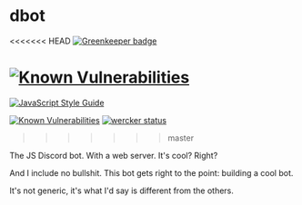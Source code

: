 # dbot

<<<<<<< HEAD
[![Greenkeeper badge](https://badges.greenkeeper.io/xshotD/dbot.svg)](https://greenkeeper.io/)

[![Known Vulnerabilities](https://snyk.io/test/github/xshotd/dbot/badge.svg)](https://snyk.io/test/github/xshotd/dbot)
=======
[![JavaScript Style Guide](https://cdn.rawgit.com/feross/standard/master/badge.svg)](https://github.com/feross/standard)

[![Known Vulnerabilities](https://snyk.io/test/github/xshotd/dbot/badge.svg)](https://snyk.io/test/github/xshotd/dbot) [![wercker status](https://app.wercker.com/status/dc1a47a35b850306f7e90714c8e89b98/s/master "wercker status")](https://app.wercker.com/project/byKey/dc1a47a35b850306f7e90714c8e89b98)
>>>>>>> master

The JS Discord bot. With a web server. It's cool? Right?

And I include no bullshit. This bot gets right to the point: building a cool bot.

It's not generic, it's what I'd say is different from the others.
